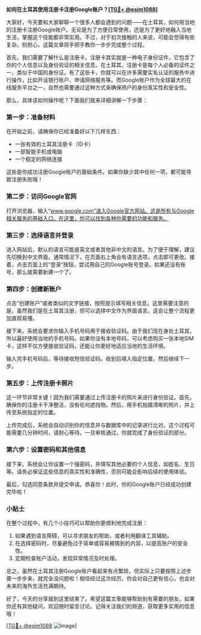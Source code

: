 **如何在土耳其使用注册卡注册Google账户？[[TG💪+ @esim1088](https://t.me/s/esim1088)]**

大家好，今天要和大家聊聊一个很多人都会遇到的问题——在土耳其，如何用当地的注册卡注册Google账户。无论是为了方便日常使用，还是为了更好地融入当地生活，掌握这个技能都非常实用。不过，对于初次接触的人来说，可能会觉得有些复杂。别担心，这篇文章将手把手教你一步步完成整个过程。

首先，我们需要了解什么是注册卡。注册卡其实就是一种电子身份证件，它包含了你的个人信息以及身份验证的相关信息。在土耳其，注册卡是每个人必备的证件之一，类似于中国的身份证。有了这张卡，你就可以在许多需要实名认证的服务中进行操作，比如开设银行账户、申请网络服务等。而Google账户作为全球最大的在线服务平台之一，自然也需要通过这种方式来确保用户的身份真实性和安全性。

那么，具体该如何操作呢？下面我们就来详细讲解一下步骤：

### 第一步：准备材料

在开始之前，请确保你已经准备好以下几样东西：
- 一张有效的土耳其注册卡（ID卡）
- 一部智能手机或电脑
- 一个稳定的网络连接

这些是你成功注册Google账户的基础条件。如果你缺少其中任何一项，都可能导致注册失败哦！

### 第二步：访问Google官网

打开浏览器，输入“www.google.com”进入Google官方网站。这是所有与Google相关服务的基础入口。在这里，你可以找到各种你需要的功能和服务。

### 第三步：选择语言并登录

进入网站后，默认的语言可能是英文或者其他非中文的语言。为了便于理解，建议先切换到中文界面。通常情况下，在页面右上角会有语言选项，点击即可更改。接着，点击页面上的“登录”按钮，尝试用自己的Google账号登录。如果还没有账号，那么就需要新建一个了。

### 第四步：创建新账户

点击“创建账户”或者类似的文字链接，按照提示填写相关信息。这里需要注意的是，虽然我们是在土耳其注册，但可以选择中文作为界面语言。这会让整个流程更加直观易懂。

接下来，系统会要求你输入手机号码用于接收验证码。由于我们现在身处土耳其，所以最好使用当地的手机号码。如果你没有本地号码，可以考虑购买一张本地SIM卡，这样不仅方便接收验证码，还能让你更好地适应当地的生活环境。

输入完手机号码后，等待接收短信验证码。收到后填入指定位置，然后继续下一步。

### 第五步：上传注册卡照片

这一环节非常关键！因为我们需要通过上传注册卡的照片来进行身份验证。首先，确保你的注册卡干净整洁，没有任何遮挡物。然后，用手机拍摄清晰的照片，并上传至系统指定的位置。

上传完成后，系统会自动识别你的信息并与数据库中的记录进行比对。这个过程可能需要几分钟时间，请耐心等待。一旦审核通过，你就完成了身份验证的部分。

### 第六步：设置密码和其他信息

接下来，系统会让你设置一个强密码，并填写其他必要的个人信息，如姓名、生日等。请务必保证这些信息的真实性和准确性，否则可能会影响后续的使用体验。

最后，勾选同意条款并提交申请。恭喜你！此时，你的Google账户已经成功创建完毕啦！

### 小贴士

在整个过程中，有几个小技巧可以帮助你更顺利地完成注册：
1. 如果遇到语言障碍，可以寻求朋友的帮助，或者利用翻译工具辅助。
2. 在选择密码时，尽量避免过于简单或容易被猜到的内容，以提高账户的安全性。
3. 定期检查账户活动，发现异常情况及时处理。

总之，虽然在土耳其注册Google账户看起来有点繁琐，但实际上只要按照上述步骤一步步来，就完全没问题啦！相信经过这次经历，你会对自己更有信心，也会对未来的海外生活充满期待。

好了，今天的分享就到这里结束了。希望这篇文章能够帮助到有需要的朋友。如果你还有其他疑问，欢迎随时留言讨论。记得关注我们的频道，获取更多实用的信息哦！

[[TG💪+ @esim1088](https://t.me/s/esim1088) ![Image](https://i.postimg.cc/4NQfJmqS/Snipaste-2025-05-13-00-14-12.png)]